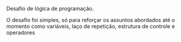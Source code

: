 Desafio de lógica de programação. 

O desafio foi simples, só para reforçar os assuntos abordados até o momento como variáveis, laço de repetição, estrutura de controle e
  operadores 
